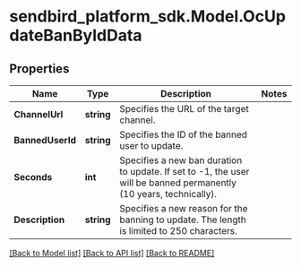 
# sendbird_platform_sdk.Model.OcUpdateBanByIdData

## Properties

Name | Type | Description | Notes
------------ | ------------- | ------------- | -------------
**ChannelUrl** | **string** | Specifies the URL of the target channel. | 
**BannedUserId** | **string** | Specifies the ID of the banned user to update. | 
**Seconds** | **int** | Specifies a new ban duration to update. If set to -1, the user will be banned permanently (10 years, technically). | 
**Description** | **string** | Specifies a new reason for the banning to update. The length is limited to 250 characters. | 

[[Back to Model list]](../README.md#documentation-for-models)
[[Back to API list]](../README.md#documentation-for-api-endpoints)
[[Back to README]](../README.md)

